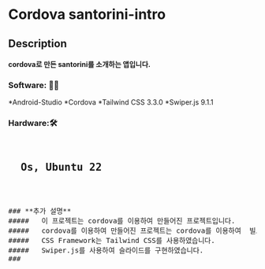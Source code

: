 # Cordova santorini-intro

## Description
####    cordova로 만든 santorini를 소개하는 앱입니다.

### Software: 👨‍💻
*Android-Studio 
*Cordova 
*Tailwind CSS 3.3.0
*Swiper.js 9.1.1 




### Hardware:🛠️

<pre /> <h2>  Os, Ubuntu 22 </h2>


### **추가 설명**
#####   이 프로젝트는 cordova를 이용하여 만들어진 프로젝트입니다.
#####   cordova를 이용하여 만들어진 프로젝트는 cordova를 이용하여  빌드하여 apk파일을 만들어야 합니다.
#####   CSS Framework는 Tailwind CSS를 사용하였습니다.
#####   Swiper.js를 사용하여 슬라이드를 구현하였습니다.
### 
